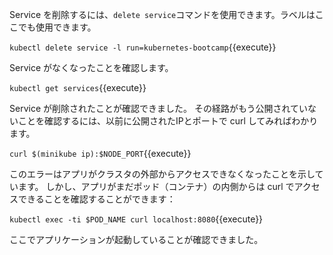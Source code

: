 Service を削除するには、`delete service`コマンドを使用できます。ラベルはここでも使用できます。

`kubectl delete service -l run=kubernetes-bootcamp`{{execute}}

Service がなくなったことを確認します。

`kubectl get services`{{execute}}

Service が削除されたことが確認できました。
その経路がもう公開されていないことを確認するには、以前に公開されたIPとポートで curl してみればわかります。

`curl $(minikube ip):$NODE_PORT`{{execute}}

このエラーはアプリがクラスタの外部からアクセスできなくなったことを示しています。
しかし、アプリがまだポッド（コンテナ）の内側からは curl でアクセスできることを確認することができます：

`kubectl exec -ti $POD_NAME curl localhost:8080`{{execute}}

ここでアプリケーションが起動していることが確認できました。
